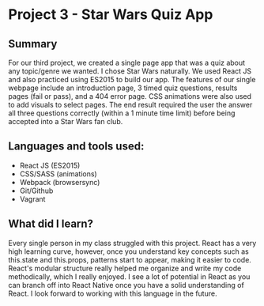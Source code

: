 # Project 3 - Star Wars Quiz App

## Summary
For our third project, we created a single page app that was a quiz about any topic/genre we wanted. I chose Star Wars naturally. We used React JS and also practiced using ES2015 to build our app. The features of our single webpage include an introduction page, 3 timed quiz questions, results pages (fail or pass), and a 404 error page. CSS animations were also used to add visuals to select pages. The end result required the user the answer all three questions correctly (within a 1 minute time limit) before being accepted into a Star Wars fan club.

## Languages and tools used:
- React JS (ES2015)
- CSS/SASS (animations)
- Webpack (browsersync)
- Git/Github
- Vagrant

## What did I learn?
Every single person in my class struggled with this project. React has a very high learning curve, however, once you understand key concepts such as this.state and this.props, patterns start to appear, making it easier to code. React's modular structure really  helped me organize and write my code methodically, which I really enjoyed. I see a lot of potential in React as you can branch off into React Native once you have a solid understanding of React. I look forward to working with this language in the future.

